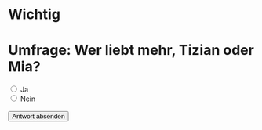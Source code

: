 # Wichtig
<!DOCTYPE html>
<html lang="de">
<head>
    <meta charset="UTF-8">
    <meta name="viewport" content="width=device-width, initial-scale=1.0">
    <title>Umfrage: Wer liebt mehr?</title>
    <script>
        function checkAnswer() {
            const selectedAnswer = document.querySelector('input[name="answer"]:checked').value;
            if (selectedAnswer === "Nein") {
                alert("Das war die falsche Antwort");
            } else {
                alert("Danke für deine Antwort!");
            }
        }
    </script>
</head>
<body>
    <h1>Umfrage: Wer liebt mehr, Tizian oder Mia?</h1>
    <form>
        <label>
            <input type="radio" name="answer" value="Ja" required> Ja
        </label><br>
        <label>
            <input type="radio" name="answer" value="Nein"> Nein
        </label><br><br>
        <button type="button" onclick="checkAnswer()">Antwort absenden</button>
    </form>
</body>
</html>
